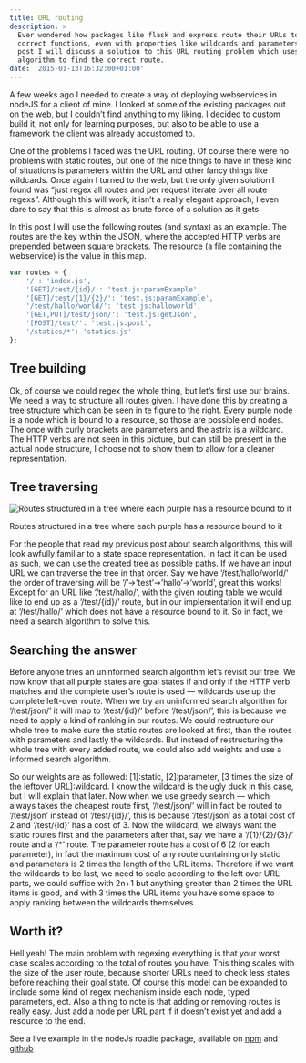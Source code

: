 ```yaml
---
title: URL routing
description: >
  Ever wondered how packages like flask and express route their URLs to the
  correct functions, even with properties like wildcards and parameters? In this
  post I will discuss a solution to this URL routing problem which uses a search
  algorithm to find the correct route.
date: '2015-01-13T16:32:00+01:00'
---
```

A few weeks ago I needed to create a way of deploying webservices in nodeJS for a client of mine. I looked at some of the existing packages out on the web, but I couldn’t find anything to my liking. I decided to custom build it, not only for learning purposes, but also to be able to use a framework the client was already accustomed to.

One of the problems I faced was the URL routing. Of course there were no problems with static routes, but one of the nice things to have in these kind of situations is parameters within the URL and other fancy things like wildcards. Once again I turned to the web, but the only given solution I found was “just regex all routes and per request iterate over all route regexs”. Although this will work, it isn’t a really elegant approach, I even dare to say that this is almost as brute force of a solution as it gets.

In this post I will use the following routes (and syntax) as an example. The routes are the key within the JSON, where the accepted HTTP verbs are prepended between square brackets. The resource (a file containing the webservice) is the value in this map.

```js
var routes = {
    '/': 'index.js',
    '[GET]/test/{id}/': 'test.js:paramExample',
    '[GET]/test/{1}/{2}/': 'test.js:paramExample',
    '/test/hallo/world/': 'test.js:halloworld',
    '[GET,PUT]/test/json/': 'test.js:getJson',
    '[POST]/test/': 'test.js:post',
    '/statics/*': 'statics.js'
};
```

## Tree building

Ok, of course we could regex the whole thing, but let’s first use our brains. We need a way to structure all routes given. I have done this by creating a tree structure which can be seen in te figure to the right. Every purple node is a node which is bound to a resource, so those are possible end nodes. The once with curly brackets are parameters and the astrix is a wildcard. The HTTP verbs are not seen in this picture, but can still be present in the actual node structure, I choose not to show them to allow for a cleaner representation.

## Tree traversing

![Routes structured in a tree where each purple has a resource bound to it](/images/uploads/roadieroutegraph-300x271.png)

Routes structured in a tree where each purple has a resource bound to it

For the people that read my previous post about search algorithms, this will look awfully familiar to a state space representation. In fact it can be used as such, we can use the created tree as possible paths. If we have an input URL we can traverse the tree in that order. Say we have ‘/test/hallo/world/’ the order of traversing will be ‘/’->’test’->’hallo’->’world’, great this works! Except for an URL like ‘/test/hallo/’, with the given routing table we would like to end up as a ‘/test/{id}/’ route, but in our implementation it will end up at ‘/test/hallo/’ which does not have a resource bound to it. So in fact, we need a search algorithm to solve this.

## Searching the answer

Before anyone tries an uninformed search algorithm let’s revisit our tree. We now know that all purple states are goal states if and only if the HTTP verb matches and the complete user’s route is used — wildcards use up the complete left-over route. When we try an uninformed search algorithm for ‘/test/json/’ it will map to ‘/test/{id}/’ before ‘/test/json/’, this is because we need to apply a kind of ranking in our routes. We could restructure our whole tree to make sure the static routes are looked at first, than the routes with parameters and lastly the wildcards. But instead of restructuring the whole tree with every added route, we could also add weights and use a informed search algorithm.



So our weights are as followed: \[1]:static, \[2]:parameter, \[3 times the size of the leftover URL]:wildcard. I know the wildcard is the ugly duck in this case, but I will explain that later. Now when we use greedy search — which always takes the cheapest route first, ‘/test/json/’ will in fact be routed to ‘/test/json’ instead of ‘/test/{id}/’, this is because ‘/test/json’ as a total cost of 2 and ‘/test/{id}’ has a cost of 3. Now the wildcard, we always want the static routes first and the parameters after that, say we have a ‘/{1}/{2}/{3}/’ route and a ‘/*’ route. The parameter route has a cost of 6 (2 for each parameter), in fact the maximum cost of any route containing only static and parameters is 2 times the length of the URL items. Therefore if we want the wildcards to be last, we need to scale according to the left over URL parts, we could suffice with 2n+1 but anything greater than 2 times the URL items is good, and with 3 times the URL items you have some space to apply ranking between the wildcards themselves.



## Worth it?

Hell yeah! The main problem with regexing everything is that your worst case scales according to the total of routes you have. This thing scales with the size of the user route, because shorter URLs need to check less states before reaching their goal state. Of course this model can be expanded to include some kind of regex mechanism inside each node, typed parameters, ect. Also a thing to note is that adding or removing routes is really easy. Just add a node per URL part if it doesn’t exist yet and add a resource to the end.



See a live example in the nodeJs roadie package, available on [npm](https://www.npmjs.com/package/roadie) and [github](https://github.com/blackshadev/Roadie)
